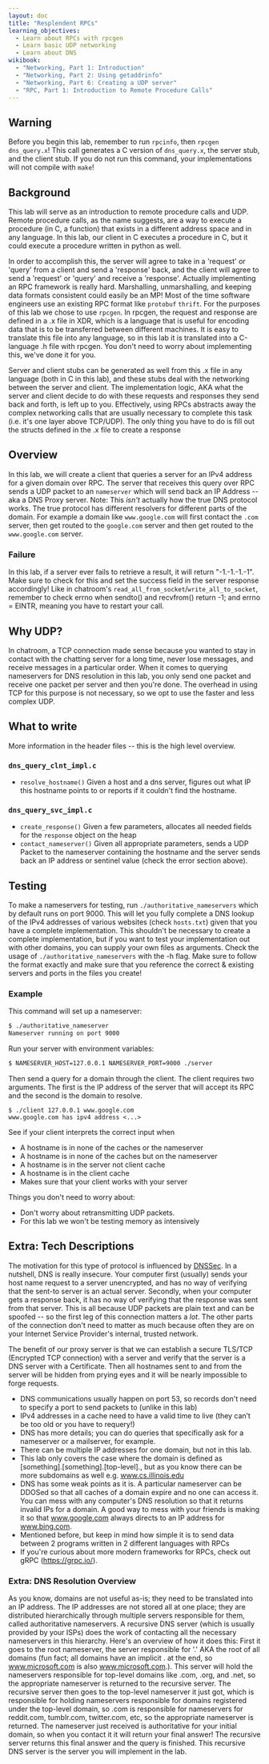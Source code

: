 ```yaml
---
layout: doc
title: "Resplendent RPCs"
learning_objectives:
  - Learn about RPCs with rpcgen
  - Learn basic UDP networking
  - Learn about DNS
wikibook:
  - "Networking, Part 1: Introduction"
  - "Networking, Part 2: Using getaddrinfo"
  - "Networking, Part 6: Creating a UDP server"
  - "RPC, Part 1: Introduction to Remote Procedure Calls"
---
```


## Warning
Before you begin this lab, remember to run `rpcinfo`, then `rpcgen dns_query.x`!
This call generates a C version of `dns_query.x`, the server stub, and the client stub.
If you do not run this command, your implementations will not compile with `make`!

## Background
This lab will serve as an introduction to remote procedure calls and UDP. Remote procedure calls, as the name suggests, are a way to execute a procedure (in C, a function) that exists in a different address space and in any language. In this lab, our client in C executes a procedure in C, but it could execute a procedure written in python as well.

In order to accomplish this, the server will agree to take in a 'request' or 'query' from a client and send a 'response' back, and the client will agree to send a 'request' or 'query' and receive a 'response'.
Actually implementing an RPC framework is really hard. Marshalling, unmarshalling, and keeping data formats consistent could easily be an MP! Most of the time software engineers use an existing RPC format like `protobuf` `thrift`. For the purposes of this lab we chose to use `rpcgen`.
In rpcgen, the request and response are defined in a .x file in XDR, which is a language that is useful for encoding data that is to be transferred between different machines. 
It is easy to translate this file into any language, so in this lab it is translated into a C-language .h file with rpcgen. You don't need to worry about implementing this, we've done it for you.

Server and client stubs can be generated as well from this .x file in any language (both in C in this lab), and these stubs deal with the networking between the server and client. 
The implementation logic, AKA what the server and client decide to do with these requests and responses they send back and forth, is left up to you.
Effectively, using RPCs abstracts away the complex networking calls that are usually necessary to complete this task (i.e. it's one layer above TCP/UDP). The only thing you have to do is fill out the structs defined in the .x file to create a response

## Overview
In this lab, we will create a client that queries a server for an IPv4 address for a given domain over RPC. The server that receives this query over RPC sends a UDP packet to an `nameserver` which will send back an IP Address -- aka a DNS Proxy server.
Note: This _isn't_ actually how the true DNS protocol works. The true protocol has different resolvers for different parts of the domain. For example a domain like `www.google.com` will first contact the `.com` server, then get routed to the `google.com` server and then get routed to the `www.google.com` server.

### Failure
In this lab, if a server ever fails to retrieve a result, it will return "-1.-1.-1.-1". Make sure to check for this and set the success field in the server response accordingly!
Like in chatroom's `read_all_from_socket`/`write_all_to_socket`, remember to check errno when sendto() and recvfrom() return -1; and errno = EINTR, meaning you have to restart your call.

## Why UDP?
In chatroom, a TCP connection made sense because you wanted to stay in contact with the chatting server for a long time, never lose messages, and receive messages in a particular order. 
When it comes to querying nameservers for DNS resolution in this lab, you only send one packet and receive one packet per server and then you're done.
The overhead in using TCP for this purpose is not necessary, so we opt to use the faster and less complex UDP.

## What to write

More information in the header files -- this is the high level overview.

### `dns_query_clnt_impl.c`
- `resolve_hostname()` Given a host and a dns server, figures out what IP this hostname points to or reports if it couldn't find the hostname.

### `dns_query_svc_impl.c`
- `create_response()` Given a few parameters, allocates all needed fields for the `response` object on the heap
- `contact_nameserver()` Given all appropriate parameters, sends a UDP Packet to the nameserver containing the hostname and the server sends back an IP address or sentinel value (check the error section above).

## Testing
To make a nameservers for testing, run `./authoritative_nameservers` which by default runs on port 9000. 
This will let you fully complete a DNS lookup of the IPv4 addresses of various websites (check `hosts.txt`) given that you have a complete implementation. 
This shouldn't be necessary to create a complete implementation, but if you want to test your implementation out with other domains, you can supply your own files as arguments.
Check the usage of `./authoritative_nameservers` with the -h flag.
Make sure to follow the format exactly and make sure that you reference the correct & existing servers and ports in the files you create!

### Example

This command will set up a nameserver:

```bash
$ ./authoritative_nameserver
Nameserver running on port 9000
```

Run your server with environment variables:
```bash
$ NAMESERVER_HOST=127.0.0.1 NAMESERVER_PORT=9000 ./server
```

Then send a query for a domain through the client. The client requires two arguments. The first is the IP address of the server that will accept its RPC and the second is the domain to resolve.

```
$ ./client 127.0.0.1 www.google.com
www.google.com has ipv4 address <...>
```

See if your client interprets the correct input when

* A hostname is in none of the caches or the nameserver
* A hostname is in none of the caches but on the nameserver
* A hostname is in the server not client cache
* A hostname is in the client cache
* Makes sure that your client works with your server

Things you don't need to worry about:

* Don't worry about retransmitting UDP packets.
* For this lab we won't be testing memory as intensively

## Extra: Tech Descriptions

The motivation for this type of protocol is influenced by [DNSSec](https://en.wikipedia.org/wiki/Domain_Name_System_Security_Extensions). In a nutshell, DNS is really insecure. Your computer first (usually) sends your host name request to a server unencrypted, and has no way of verifying that the sent-to server is an actual server. Secondly, when your computer gets a response back, it has no way of verifying that the response was sent from that server. This is all because UDP packets are plain text and can be spoofed -- so the first leg of this connection matters a _lot_. The other parts of the connection don't need to matter as much because often they are on your Internet Service Provider's internal, trusted network.

The benefit of our proxy server is that we can establish a secure TLS/TCP (Encrypted TCP connection) with a server and verify that the server is a DNS server with a Certificate. Then all hostnames sent to and from the server will be hidden from prying eyes and it will be nearly impossible to forge requests.

- DNS communications usually happen on port 53, so records don't need to specify a port to send packets to (unlike in this lab)
- IPv4 addresses in a cache need to have a valid time to live (they can’t be too old or you have to requery!)
- DNS has more details; you can do queries that specifically ask for a nameserver or a mailserver, for example.
- There can be multiple IP addresses for one domain, but not in this lab.
- This lab only covers the case where the domain is defined as [something].[something].[top-level]., but as you know there can be more subdomains as well e.g. www.cs.illinois.edu
- DNS has some weak points as it is. A particular nameserver can be DDOSed so that all caches of a domain expire and no one can access it. You can mess with any computer's DNS resolution so that it returns invalid IPs for a domain. A good way to mess with your friends is making it so that www.google.com always directs to an IP address for www.bing.com.
- Mentioned before, but keep in mind how simple it is to send data between 2 programs written in 2 different languages with RPCs
- If you're curious about more modern frameworks for RPCs, check out gRPC (https://grpc.io/).

### Extra: DNS Resolution Overview
As you know, domains are not useful as-is; they need to be translated into an IP address. The IP addresses are not stored all at one place; they are distributed hierarchically through multiple servers responsible for them, called authoritative nameservers. A recursive DNS server (which is usually provided by your ISPs) does the work of contacting all the necessary nameservers in this hierarchy.  Here's an overview of how it does this:
 First it goes to the root nameserver, the server responsible for '.' AKA the root of all domains (fun fact; all domains have an implicit . at the end, so www.microsoft.com is also www.microsoft.com.). This server will hold the nameservers responsible for top-level domains like .com, .org, and .net, so the appropriate nameserver is returned to the recursive server. The recursive server then goes to the top-level nameserver it just got, which is responsible for holding nameservers responsible for domains registered under the top-level domain, so .com is responsible for nameservers for reddit.com, tumblr.com, twitter.com, etc, so the appropriate nameserver is returned. The nameserver just received is authoritative for your initial domain, so when you contact it it will return your final answer! The recursive server returns this final answer and the query is finished.
This recursive DNS server is the server you will implement in the lab.


